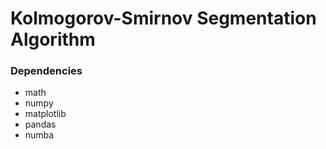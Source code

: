 # Kolmogorov-Smirnov Segmentation Algorithm

### Dependencies

- math
- numpy
- matplotlib
- pandas
- numba



